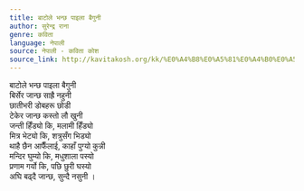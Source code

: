 ```yaml
---
title: बाटोले भन्छ पाइला बैगुनी
author: सुरेन्द्र राना
genre: कविता
language: नेपाली
source: नेपाली - कविता कोश
source_link: http://kavitakosh.org/kk/%E0%A4%B8%E0%A5%81%E0%A4%B0%E0%A5%87%E0%A4%A8%E0%A5%8D%E0%A4%A6%E0%A5%8D%E0%A4%B0_%E0%A4%B0%E0%A4%BE%E0%A4%A8%E0%A4%BE
---
```


बाटोले भन्छ पाइला बैगुनी  
बिर्सेर जान्छ साह्रै नहुनी  
छातीभरी डोबहरू छोडी  
टेकेर जान्छ कस्तो लौ खुनी  
जन्ती हिँड्यो कि, मलामी हिँड्यो  
मित्र भेट्यो कि, शत्रुसँग भिड्यो  
थाहै छैन आफैँलाई, काहाँ पुग्यो कुन्नी  
मन्दिर घुम्यो कि, मधुशाला पस्यो  
प्रणाम गर्यो कि, पछि छुरी घस्यो  
अघि बढ्दै जान्छ, सुन्दै नसुनी ।
